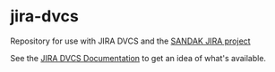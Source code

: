 jira-dvcs
=========

Repository for use with JIRA DVCS and the [SANDAK JIRA project](https://aprigo.jira.com/browse/SANDAK/)

See the [JIRA DVCS Documentation](https://jira.atlassian.com/browse/DCON/?selectedTab=com.atlassian.jira.jira-projects-plugin:summary-panel) to get an idea of what's available.
